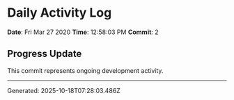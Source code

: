 # Daily Activity Log

**Date**: Fri Mar 27 2020
**Time**: 12:58:03 PM
**Commit**: 2

## Progress Update

This commit represents ongoing development activity.

---
Generated: 2025-10-18T07:28:03.486Z
